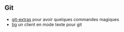 ## Git

- [git-extras](https://github.com/tj/git-extras) pour avoir quelques commandes magiques
- [tig](https://jonas.github.io/tig/) un client en mode texte pour git